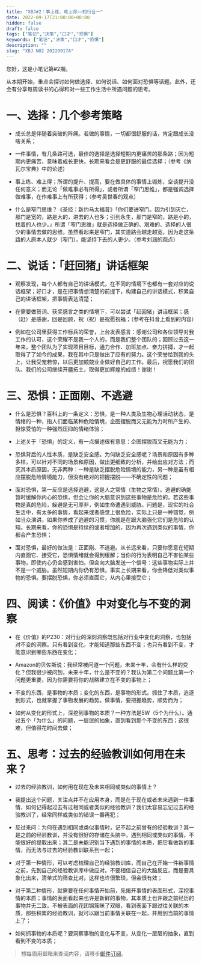 ```yaml
---
title: "XBJ#2：事上练、难上得——知行合一"
date: 2022-09-17T21:00:00+08:00
hidden: false
draft: false
tags: ["笔记","决策","口才","恐惧"]
keywords: ["笔记","决策","口才","恐惧"]
description: ""
slug: "XBJ NO2 20220917A"
---
```



您好，这是小笔记第#2期。

从本期开始，重点会探讨如何做选择、如何说话、如何面对恐惧等话题。此外，还会有分享每周读书的心得和对一些工作生活中所遇问题的思考。

# 一、选择：几个参考策略

- 成长总是伴随着突破的阵痛。若做的事情，一切都很舒服的话，肯定跟成长没啥关系；

<!--more-->

- 一件事情，有几条路可选，最佳的选择是选择短期内更痛苦的那条路；因为短期内更痛苦，意味着成长更快，长期来看会是更舒服的最佳选择；（参考《纳瓦尔宝典》中的论述）

- 事上练、难上得；所谓的提升、提高，要在做具体的事情上锻炼，空谈提升没任何意义；而无论「做难事必有所得」，或者所谓「窄门思维」，都是强调选择做难事，在作难事上有所获得；（参考吴世春的观点）

- 什么是窄门思维？《圣经：新约马太福音》「你们要进窄门。因为引到灭亡，那门是宽的，路是大的，进去的人也多；引到永生，那门是窄的，路是小的，找着的人也少。」所谓「窄门思维」就是选择做正确的、艰难的、选择的人很少的事情去做的思维。虽然看起来是窄门，其实道路会越走越宽，因为走这条路的人原本人就少（窄门），能坚持下去的人更少。（参考刘润的观点）


# 二、说话：「赶回猪」讲话框架

- 观察发现，每个人都有自己的讲话模式，在不同的情境下也都有一套对应的说话框架；好口才，是在把事情想清楚的前提下，构建自己的讲话模式，积累自己的讲话框架，把事情表达清楚；

- 在需要做贺词、获奖感言之类的情境下，可以尝试「赶回猪」讲话框架；感（赶）是感谢，回是回顾，祝（祝）是祝愿祝福；（参考在抖音上看到的内容）

- 例如在公司里获得工作标兵的荣誉，上台发表感言：感谢公司和各位领导对我工作的认可，这个荣耀不是我一个人的，而是我们整个团队的；回顾过去这一年来，整个团队为了实现项目目标，通力合作、加班加点、奋力拼搏，才一起取得了了如今的成果，我在其中只是做出了应有的努力。这个荣誉给到我的头上，让我受宠若惊，以后更加兢兢业业做好自己的工作。最后，祝愿我们的团队、我们的公司继续开疆拓土，取得更加辉煌的成绩！谢谢！


# 三、恐惧：正面刚、不逃避

- 什么是恐惧？百科上的一条定义：恐惧，是一种人类及生物心理活动状态，是情绪的一种，指人们面临某种危险情境，企图摆脱而又无能为力时所产生的、担惊受怕的一种强烈压抑的情绪体验；

- 上述关于「恐惧」的定义，有一点描述很有意思：企图摆脱而又无能为力；

- 恐惧背后的人性本质，是缺乏安全感。为何缺乏安全感呢？场景和原因有多种多样，可以针对不同的场景和原因，做出更细致的分析，并给出应对方法；而究其本质原因，无非两种：一种是缺乏摆脱危险情境的能力，另一种是虽有相应摆脱危险情境能力，但没有绝对的把握摆脱——不确定性的问题；

- 面对恐惧，第一反应是选择逃避，这是人之常情（生物之常情）。逃避的确能暂时缓解你内心的恐惧，但会让你的大脑意识到这些事物是危险的。若这些事物是真的危险，躲避是无可厚非，例如生命遭遇到威胁。问题是，现实的社会生活中，有太多的事情，看起来或者感觉上很危险，实际上只是一种错觉，例如当众演讲。如果你养成了逃避的习惯，你就是在跟大脑强化它们是危险的认知。长期来看，你的恐惧是持续的或者增加的，因为再次遇到类似的事情，你都会产生恐惧；

- 面对恐惧，最好的做法是：正面刚、不逃避。从长远来看，只要你愿意在短期内直面它、接受它，恐惧情绪就会得到缓解；当你的行为表明自己不害怕某些事物，即使内心仍会感到害怕，但会向大脑发送一个信号：这些事物实际上并不是一个威胁。虽然短期内你仍有恐惧，事实上长期来看，你会降低对类似事物的恐惧。要摆脱恐惧，你必须直面它，从内心里接受它；


# 四、阅读：《价值》中对变化与不变的洞察

- 在《价值》的P230：对行业的深刻洞察既包括对行业中变化的洞察，也包括对不变的洞察。只有看到变化，才能知道那些东西不变；也只有看到不变，才能意识到哪些东西在变化；

- Amazon的贝佐斯说：我经常被问道一个问题，未来十年，会有什么样的变化？但我很少被问到，未来十年，什么是不变的？我认为第二个问题比第一个问题更重要，因为你需要将你的战略建立在不变的事物上；

- 不变的东西，是事物的本质；变化的东西，是事物的形式。抓住了本质，追逐到形式，也就掌握了事物发展的趋势。做事情，要把握趋势，顺势而为；

- 如何从变化的形式上，深挖到事物的本质？一种方法是5W（5个为什么）。通过五个「为什么」的问题，一层层的抽象，直到看到那个不变的东西；这很难，但值得花时间去做；


# 五、思考：过去的经验教训如何用在未来？

- 过去的经验教训，如何用在现在及未来相同或类似的事情上？

- 我提出这个问题，关注点并不在应用本身，而是在于现在或者未来遇到一件事情，如何记得起过去有过相同或者类似的经验教训？我们太容易忘记过去的经验教训了，经常同样或类似的错误一番再犯；

- 反过来问：为何在遇到相同或类似事情时，记不起之前曾有的经验教训？其一是之前的经验教训，并没有很好的存储在头脑中，遇到相同或类似的事情，不能很好的提取出来；其二是未能识别当下遇到的事情的本质，把它看做新的事情，而无法与过去的经验教训联系到一起；

- 对于第一种情形，可以考虑梳理自己的经验教训库，而自己在开始一件新事情之前，先到自己的经验教训库中做应对。不要相信自己的大脑反应，而是要具象化出来，清单式的筛查比对。这样也许很繁琐，但会很有效；

- 对于第二种情形，就需要在任何事情开始前，先揭开事情的表面形式，深挖事情的本质；事情的表面看起来也许是新鲜的事物，其本质上也许跟之前经历的事物并无二致。不被表面的花团锦簇眯了双眼，看到表面下跟过往关联的本质，那些积累的经验教训，就可以跟当前事情关联在一起，并用到当前的事情上了；

- 如何抓事物的本质呢？要洞察事物的变化与不变，从变化一层层的抽象，直到看到不变的本质；




> 想每周用邮箱来查阅内容，请移步[邮件订阅](http://zhiy.cc/xbjme)。

